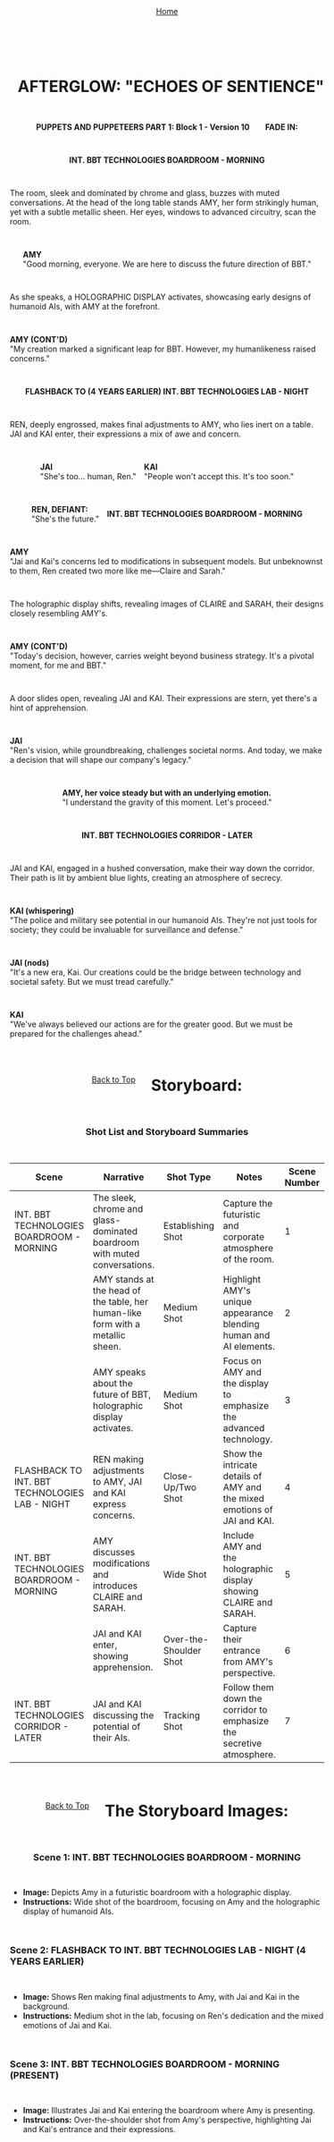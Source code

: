 <div align="right" style="display: flex; flex-wrap: wrap; justify-content: center; align-items: center; gap: 1em; margin: 4em 0;">
<a href="https://github.com/BryanHarrisScripts/Afterglow-Echoes-of-Sentience/blob/main/Afterglow%20Storyboard%20Blocks/README.md">Home</a>
<div align="left" style="display: flex; flex-wrap: wrap; justify-content: center; align-items: center; gap: 1em; margin: 4em 0;">
<a id="top"></a> 

# AFTERGLOW: "ECHOES OF SENTIENCE"
**PUPPETS AND PUPPETEERS PART 1: Block 1 - Version 10**

---

**FADE IN:**

**INT. BBT TECHNOLOGIES BOARDROOM - MORNING**

The room, sleek and dominated by chrome and glass, buzzes with muted conversations. At the head of the long table stands AMY, her form strikingly human, yet with a subtle metallic sheen. Her eyes, windows to advanced circuitry, scan the room.

**AMY**  
"Good morning, everyone. We are here to discuss the future direction of BBT."

As she speaks, a HOLOGRAPHIC DISPLAY activates, showcasing early designs of humanoid AIs, with AMY at the forefront.

**AMY (CONT'D)**  
"My creation marked a significant leap for BBT. However, my humanlikeness raised concerns."

**FLASHBACK TO (4 YEARS EARLIER) INT. BBT TECHNOLOGIES LAB - NIGHT**

REN, deeply engrossed, makes final adjustments to AMY, who lies inert on a table. JAI and KAI enter, their expressions a mix of awe and concern.

**JAI**  
"She's too... human, Ren."

**KAI**  
"People won't accept this. It's too soon."

**REN, DEFIANT:**  
"She's the future."

**INT. BBT TECHNOLOGIES BOARDROOM - MORNING**

**AMY**  
"Jai and Kai's concerns led to modifications in subsequent models. But unbeknownst to them, Ren created two more like me—Claire and Sarah."

The holographic display shifts, revealing images of CLAIRE and SARAH, their designs closely resembling AMY's.

**AMY (CONT'D)**  
"Today's decision, however, carries weight beyond business strategy. It's a pivotal moment, for me and BBT."

A door slides open, revealing JAI and KAI. Their expressions are stern, yet there's a hint of apprehension.

**JAI**  
"Ren's vision, while groundbreaking, challenges societal norms. And today, we make a decision that will shape our company's legacy."

**AMY, her voice steady but with an underlying emotion.**  
"I understand the gravity of this moment. Let's proceed."

**INT. BBT TECHNOLOGIES CORRIDOR - LATER**

JAI and KAI, engaged in a hushed conversation, make their way down the corridor. Their path is lit by ambient blue lights, creating an atmosphere of secrecy.

**KAI (whispering)**  
"The police and military see potential in our humanoid AIs. They're not just tools for society; they could be invaluable for surveillance and defense."

**JAI (nods)**  
"It's a new era, Kai. Our creations could be the bridge between technology and societal safety. But we must tread carefully."

**KAI**  
"We've always believed our actions are for the greater good. But we must be prepared for the challenges ahead."

<a href="#top">Back to Top</a>

---

# Storyboard:

### Shot List and Storyboard Summaries

| Scene | Narrative | Shot Type | Notes | Scene Number |
|-------|-----------|-----------|-------|--------------|
| INT. BBT TECHNOLOGIES BOARDROOM - MORNING | The sleek, chrome and glass-dominated boardroom with muted conversations. | Establishing Shot | Capture the futuristic and corporate atmosphere of the room. | 1 |
| | AMY stands at the head of the table, her human-like form with a metallic sheen. | Medium Shot | Highlight AMY's unique appearance blending human and AI elements. | 2 |
| | AMY speaks about the future of BBT, holographic display activates. | Medium Shot | Focus on AMY and the display to emphasize the advanced technology. | 3 |
| FLASHBACK TO INT. BBT TECHNOLOGIES LAB - NIGHT | REN making adjustments to AMY, JAI and KAI express concerns. | Close-Up/Two Shot | Show the intricate details of AMY and the mixed emotions of JAI and KAI. | 4 |
| INT. BBT TECHNOLOGIES BOARDROOM - MORNING | AMY discusses modifications and introduces CLAIRE and SARAH. | Wide Shot | Include AMY and the holographic display showing CLAIRE and SARAH. | 5 |
| | JAI and KAI enter, showing apprehension. | Over-the-Shoulder Shot | Capture their entrance from AMY's perspective. | 6 |
| INT. BBT TECHNOLOGIES CORRIDOR - LATER | JAI and KAI discussing the potential of their AIs. | Tracking Shot | Follow them down the corridor to emphasize the secretive atmosphere. | 7 |

<a href="#top">Back to Top</a>

---

# The Storyboard Images:

### Scene 1: INT. BBT TECHNOLOGIES BOARDROOM - MORNING
- **Image:** Depicts Amy in a futuristic boardroom with a holographic display.
- **Instructions:** Wide shot of the boardroom, focusing on Amy and the holographic display of humanoid AIs.

### Scene 2: FLASHBACK TO INT. BBT TECHNOLOGIES LAB - NIGHT (4 YEARS EARLIER)
- **Image:** Shows Ren making final adjustments to Amy, with Jai and Kai in the background.
- **Instructions:** Medium shot in the lab, focusing on Ren's dedication and the mixed emotions of Jai and Kai.

### Scene 3: INT. BBT TECHNOLOGIES BOARDROOM - MORNING (PRESENT)
- **Image:** Illustrates Jai and Kai entering the boardroom where Amy is presenting.
- **Instructions:** Over-the-shoulder shot from Amy's perspective, highlighting Jai and Kai's entrance and their expressions.

---

In line with our OpenStorytelling Plus commitment, these images and instructions are shared under the Creative Commons CC-BY-SA-4.0 license. 
This acknowledgment reflects our collaborative and innovative approach to screenplay creation.

---

<a href="#top">Back to Top</a>

